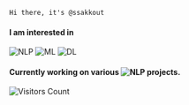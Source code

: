 `Hi there, it's @ssakkout`

#### I am interested in 
![NLP](https://img.shields.io/badge/NLP-006400?style=flat)
![ML](https://img.shields.io/badge/ML-8B0000?style=flat)
![DL](https://img.shields.io/badge/DL-003366?style=flat)

#### Currently working on various ![NLP](https://img.shields.io/badge/NLP-006400?style=flat) projects.

![Visitors Count](https://hits.seeyoufarm.com/api/count/incr/badge.svg?url=https%3A%2F%2Fgithub.com%2Fssakkout&count_bg=%23024a40&title_bg=%231a1a1a&icon=&icon_color=%23E7E7E7&title=Visitors%20Count&edge_flat=false)






<!---
ssakkout/ssakkout is a ✨ special ✨ repository because its `README.md` (this file) appears on your GitHub profile.
You can click the Preview link to take a look at your changes.
--->
